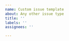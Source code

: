 ```yaml
---
name: Custom issue template
about: Any other issue type
title: ''
labels: ''
assignees: ''

---
```


<!--
Never report security issues on GitHub or other public channels (Gitter/Twitter/etc.). Follow the instruction from [Jenkins Security](https://jenkins.io/security/) or use our [TraceTronic Support Center](https://support.tracetronic.com). For reporting issues containing NDA relevant information please also use our [TraceTronic Support Center](https://support.tracetronic.com).
-->
